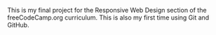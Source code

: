 This is my final project for the Responsive Web Design section of the freeCodeCamp.org curriculum.  This is also my first time using Git and GitHub.